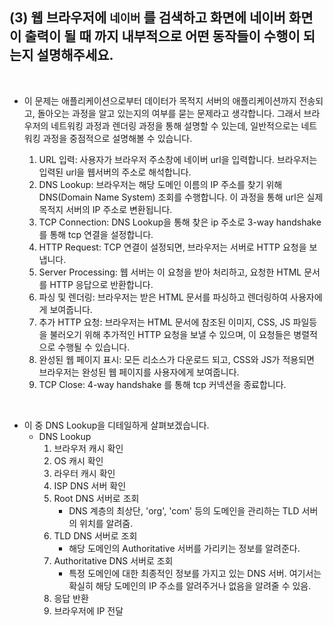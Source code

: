 ## (3) 웹 브라우저에 `네이버` 를 검색하고 화면에 네이버 화면이 출력이 될 때 까지 내부적으로 어떤 동작들이 수행이 되는지 설명해주세요.

<BR>

- 이 문제는 애플리케이션으로부터 데이터가 목적지 서버의 애플리케이션까지 전송되고,
  돌아오는 과정을 알고 있는지의 여부를 묻는 문제라고 생각합니다.
  그래서 브라우저의 네트워킹 과정과 렌더링 과정을 통해 설명할 수 있는데, 
  일반적으로는 네트워킹 과정을 중점적으로 설명해볼 수 있습니다.

  1. URL 입력: 사용자가 브라우저 주소창에 네이버 url을 입력합니다. 브라우저는 입력된 url을 웹서버의 주소로 해석합니다.
  2. DNS Lookup: 브라우저는 해당 도메인 이름의 IP 주소를 찾기 위해 DNS(Domain Name System) 조회를 수행합니다.
     이 과정을 통해 url은 실제 목적지 서버의 IP 주소로 변환됩니다.
  3. TCP Connection: DNS Lookup을 통해 찾은 ip 주소로 3-way handshake를 통해 tcp 연결을 설정합니다.
  4. HTTP Request: TCP 연결이 설정되면, 브라우저는 서버로 HTTP 요청을 보냅니다.
  5. Server Processing: 웹 서버는 이 요청을 받아 처리하고, 요청한 HTML 문서를 HTTP 응답으로 반환합니다.
  6. 파싱 및 렌더링: 브라우저는 받은 HTML 문서를 파싱하고 렌더링하여 사용자에게 보여줍니다.
  7. 추가 HTTP 요청: 브라우저는 HTML 문서에 참조된 이미지, CSS, JS 파일등을 불러오기 위해
     추가적인 HTTP 요청을 보낼 수 있으며, 이 요청들은 병렬적으로 수행될 수 있습니다.
  8. 완성된 웹 페이지 표시: 모든 리소스가 다운로드 되고, CSS와 JS가 적용되면 브라우저는 완성된 웹 페이지를
     사용자에게 보여줍니다.
  9. TCP Close: 4-way handshake 를 통해 tcp 커넥션을 종료합니다.
  
<BR>

- 이 중 DNS Lookup을 디테일하게 살펴보겠습니다.
  - DNS Lookup
    1. 브라우저 캐시 확인
    2. OS 캐시 확인
    3. 라우터 캐시 확인
    4. ISP DNS 서버 확인
    5. Root DNS 서버로 조회 
       - DNS 계층의 최상단, 'org', 'com' 등의 도메인을 관리하는 TLD 서버의 위치를 알려줌.
    6. TLD DNS 서버로 조회 
       - 해당 도메인의 Authoritative 서버를 가리키는 정보를 알려준다.
    7. Authoritative DNS 서버로 조회 
       - 특정 도메인에 대한 최종적인 정보를 가지고 있는 DNS 서버. 
         여기서는 확실히 해당 도메인의 IP 주소를 알려주거나 없음을 알려줄 수 있음.
    8. 응답 반환
    9. 브라우저에 IP 전달